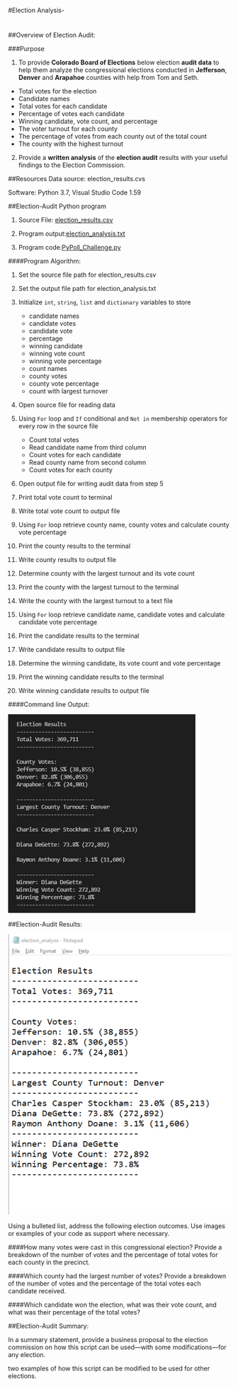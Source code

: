 #Election Analysis- 
#
##Overview of Election Audit: 

###Purpose
1) To provide **Colorado Board of Elections** below election **audit data** to help them analyze the congressional elections conducted in  **Jefferson**, **Denver** and **Arapahoe** counties with help from Tom and Seth.

-	Total votes for the election
-	Candidate names
-	Total votes for each candidate
-	Percentage of votes each candidate 
-	Winning candidate, vote count, and percentage
-	The voter turnout for each county
-	The percentage of votes from each county out of the total count
-	The county with the highest turnout


2) Provide a **written analysis** of the **election audit** results with your useful findings to the Election Commission.

##Resources
Data source: election_results.cvs

Software: Python 3.7, Visual Studio Code 1.59

##Election-Audit Python program

1) Source File: [election_results.csv](https://github.com/Sheetaltkr/Election_Analysis/blob/main/Resources/election_results.csv) 

2) Program output:[election_analysis.txt](https://github.com/Sheetaltkr/Election_Analysis/blob/main/analysis/election_analysis.txt)

3) Program code:[PyPoll_Challenge.py](https://github.com/Sheetaltkr/Election_Analysis/blob/main/PyPoll_Challenge.py)

####Program Algorithm:

1. Set the source file path for election_results.csv

2. Set the output file path for election_analysis.txt 

3. Initialize `int`, `string`, `list` and `dictionary` variables to store

	-	candidate names
	-	candidate votes
	-	candidate vote
	-	percentage
	-	winning candidate
	-	winning vote count
	-	winning vote percentage
	-	count names
	-	county votes
	-	county vote percentage
	-	count with largest turnover
	
4. Open source file for reading data

5. Using `For` loop and `If` conditional and `Not in` membership operators for every row in the source file 
 
	-	Count total votes 
	-	Read candidate name from third column
	-	Count votes for each candidate
	-	Read county name from second column
	-	Count votes for each county

6. Open output file for writing audit data from step 5
7. Print total vote count to terminal
8. Write total vote count to output file
9. Using `For` loop retrieve county name, county votes and calculate county vote percentage
10. Print the county results to the terminal
11. Write county results to output file
12. Determine county with the largest turnout and its vote count
13. Print the county with the largest turnout to the terminal
14. Write the county with the largest turnout to a text file
15. Using `For` loop retrieve candidate name, candidate votes and calculate candidate vote percentage
16. Print the candidate results to the terminal
11. Write candidate results to output file
12. Determine the winning candidate, its vote count and vote percentage
13. Print the winning candidate results to the terminal
11. Write winning candidate results to output file

####Command line Output:

![Command line output](https://github.com/Sheetaltkr/Election_Analysis/blob/main/analysis/Election_results_printed_to_commandLine.png)

##Election-Audit Results:

![Election_analysis.txt](https://github.com/Sheetaltkr/Election_Analysis/blob/main/analysis/Election_results_saved_textfile.png)

Using a bulleted list, address the following election outcomes. Use images or examples of your code as support where necessary.

####How many votes were cast in this congressional election?
Provide a breakdown of the number of votes and the percentage of total votes for each county in the precinct.

####Which county had the largest number of votes?
Provide a breakdown of the number of votes and the percentage of the total votes each candidate received.

####Which candidate won the election, what was their vote count, and what was their percentage of the total votes?


##Election-Audit Summary: 

In a summary statement, provide a business proposal to the election commission on how this script can be used—with some modifications—for any election. 

two examples of how this script can be modified to be used for other elections.
